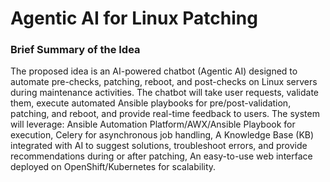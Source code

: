 # Agentic AI for Linux Patching

### Brief Summary of the Idea
The proposed idea is an AI-powered chatbot (Agentic AI) designed to automate pre-checks, patching, reboot, and post-checks on Linux servers during maintenance activities. The chatbot will take user requests, validate them, execute automated Ansible playbooks for pre/post-validation, patching, and reboot, and provide real-time feedback to users.
The system will leverage: Ansible Automation Platform/AWX/Ansible Playbook for execution,
Celery for asynchronous job handling, A Knowledge Base (KB) integrated with AI to suggest solutions, troubleshoot errors, and provide recommendations during or after patching, An easy-to-use web interface deployed on OpenShift/Kubernetes for scalability.

